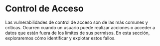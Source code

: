 # Control de Acceso

Las vulnerabilidades de control de acceso son de las más comunes y críticas. Ocurren cuando un usuario puede realizar acciones o acceder a datos que están fuera de los límites de sus permisos. En esta sección, exploraremos cómo identificar y explotar estos fallos.
